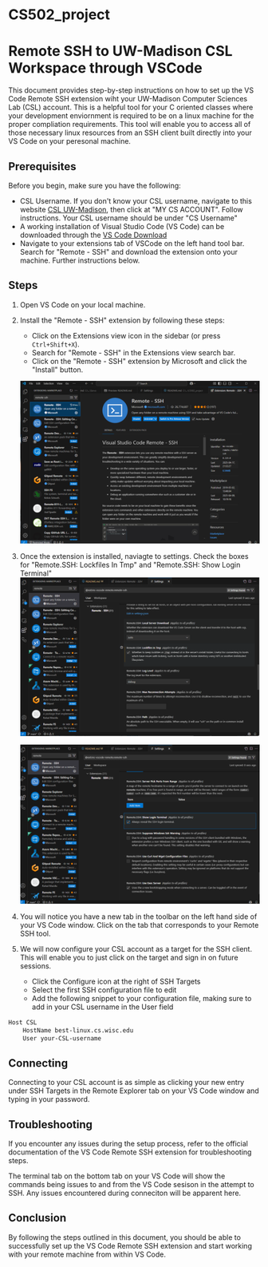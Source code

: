 # CS502_project
# Remote SSH to UW-Madison CSL Workspace through VSCode

This document provides step-by-step instructions on how to set up the VS Code Remote SSH extension wiht your UW-Madison Computer Sciences Lab (CSL) account. This is a helpful tool for your C oriented classes where your development enviornment is required to be on a linux machine for the proper compliation requirements. This tool will enable you to access all of those necessary linux resources from an SSH client built directly into your VS Code on your peresonal machine.

## Prerequisites

Before you begin, make sure you have the following:

- CSL Username. If you don't know your CSL username, navigate to this website [CSL UW-Madison](https://csl.cs.wisc.edu), then click at "MY CS ACCOUNT". Follow instructions. Your CSL username should be under "CS Username"  
- A working installation of Visual Studio Code (VS Code) can be downloaded through the [VS Code Download](code.visualstudio.com)
- Navigate to your extensions tab of VSCode on the left hand tool bar. Search for "Remote - SSH" and download the extension onto your machine. Further instructions below.

## Steps

1. Open VS Code on your local machine.

2. Install the "Remote - SSH" extension by following these steps:
    - Click on the Extensions view icon in the sidebar (or press `Ctrl+Shift+X`).
    - Search for "Remote - SSH" in the Extensions view search bar.
    - Click on the "Remote - SSH" extension by Microsoft and click the "Install" button.

    ![Remote - SSH Extension](/Pictures/extension.png)

3. Once the extension is installed, naviagte to settings. Check the boxes for "Remote.SSH: Lockfiles In Tmp" and "Remote.SSH: Show Login Terminal"
    ![Settings - Lockfiles in Tmp](/Pictures/lockfiles.png)

    ![Settings - Show Login Terminal](/Pictures/showlogin.png)

4. You will notice you have a new tab in the toolbar on the left hand side of your VS Code window. Click on the tab that corresponds to your Remote SSH tool.

5. We will now configure your CSL account as a target for the SSH client. This will enable you to just click on the target and sign in on future sessions.
    - Click the Configure icon at the right of SSH Targets
    - Select the first SSH configuration file to edit
    - Add the following snippet to your configuration file, making sure to add in your CSL username in the User field

``` 
Host CSL
    HostName best-linux.cs.wisc.edu
    User your-CSL-username
```

## Connecting

Connecting to your CSL account is as simple as clicking your new entry under SSH Targets in the Remote Explorer tab on your VS Code window and typing in your password.

## Troubleshooting

If you encounter any issues during the setup process, refer to the official documentation of the VS Code Remote SSH extension for troubleshooting steps.

The terminal tab on the bottom tab on your VS Code will show the commands being issues to and from the VS Code sesison in the attempt to SSH. Any issues encountered during conneciton will be apparent here.


## Conclusion

By following the steps outlined in this document, you should be able to successfully set up the VS Code Remote SSH extension and start working with your remote machine from within VS Code.
